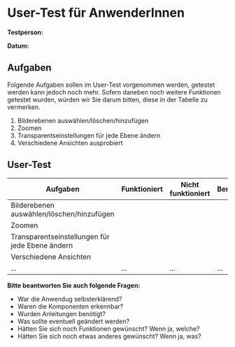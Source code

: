 # User-Test für AnwenderInnen

**Testperson:**

**Datum:**

## Aufgaben

Folgende Aufgaben sollen im User-Test vorgenommen werden, getestet werden kann jedoch noch mehr. 
Sofern daneben noch weitere Funktionen getestet wurden, würden wir Sie darum bitten, diese in der Tabelle zu vermerken.

1) Bilderebenen auswählen/löschen/hinzufügen
2) Zoomen
3) Transparentseinstellungen für jede Ebene ändern
4) Verschiedene Ansichten ausprobiert

## User-Test 

| **Aufgaben**                              	| Funktioniert 	| Nicht funktioniert 	| Bemerkungen 	|
|-------------------------------------------	|--------------	|--------------------	|-------------	|
| Bilderebenen auswählen/löschen/hinzufügen 	|              	|                    	|             	|
| Zoomen                                    	|              	|                    	|             	|
| Transparentseinstellungen für jede Ebene ändern  	|              	|                    	|             	|
| Verschiedene Ansichten 	|              	|                    	|             	|
| ... | ... | ... | ... |

**Bitte beantworten Sie auch folgende Fragen:**

- War die Anwendug selbsterklärend?
- Waren die Komponenten erkennbar?
- Wurden Anleitungen benötigt?  
- Was sollte eventuell geändert werden?
- Hätten Sie sich noch Funktionen gewünscht? Wenn ja, welche?
- Hätten Sie sich noch etwas anderes gewünscht? Wenn ja, was?
